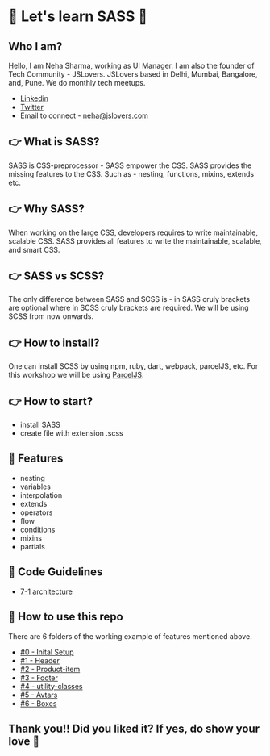 # :crystal_ball: Let's learn SASS :crystal_ball:

## Who I am?
Hello, I am Neha Sharma, working as UI Manager. I am also the founder of Tech Community - JSLovers. JSLovers based in Delhi, Mumbai, Bangalore, and, Pune. We do monthly tech meetups.

- [Linkedin](https://www.linkedin.com/in/nehha/)
- [Twitter](https://twitter.com/hellonehha)
- Email to connect - neha@jslovers.com

## :point_right: What is SASS?
SASS is CSS-preprocessor - SASS empower the CSS. SASS provides the missing features to the CSS.
Such as - nesting, functions, mixins, extends etc.

## :point_right: Why SASS?
When working on the large CSS, developers requires to write maintainable, scalable CSS. SASS provides all features to write the maintainable, scalable, and smart CSS.

## :point_right: SASS vs SCSS?
The only difference between SASS and SCSS is - in SASS cruly brackets are optional where in SCSS cruly brackets are required. We will be using SCSS from now onwards.

## :point_right: How to install?
One can install SCSS by using npm, ruby, dart, webpack, parcelJS, etc.
For this workshop we will be using [ParcelJS](https://parceljs.org/).

## :point_right: How to start?
- install SASS
- create file with extension .scss

## :clap: Features
- nesting
- variables
- interpolation
- extends
- operators
- flow
- conditions
- mixins
- partials

## :clap: Code Guidelines
- [7-1 architecture](https://gist.github.com/rveitch/84cea9650092119527bc)

## :clap: How to use this repo
There are 6 folders of the working example of features mentioned above.

- [#0 - Inital Setup](https://github.com/Neha/SASS-workshop/tree/master/%230-inital-setup)
- [#1 - Header](https://github.com/Neha/SASS-workshop/tree/master/%231-header)
- [#2 - Product-item](https://github.com/Neha/SASS-workshop/tree/master/%232-product-item)
- [#3 - Footer](https://github.com/Neha/SASS-workshop/tree/master/%233-footer)
- [#4 - utility-classes](https://github.com/Neha/SASS-workshop/tree/master/%234-utility-classes)
- [#5 - Avtars](https://github.com/Neha/SASS-workshop/tree/master/%235-avtaars)
- [#6 - Boxes](https://github.com/Neha/SASS-workshop/tree/master/%236-Boxes)

## Thank you!! Did you liked it? If yes, do show your love :star2: